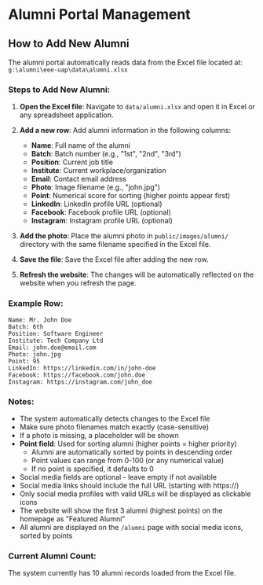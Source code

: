 # Alumni Portal Management

## How to Add New Alumni

The alumni portal automatically reads data from the Excel file located at:
`g:\alumni\eee-uap\data\alumni.xlsx`

### Steps to Add New Alumni:

1. **Open the Excel file**: Navigate to `data/alumni.xlsx` and open it in Excel or any spreadsheet application.

2. **Add a new row**: Add alumni information in the following columns:
   - **Name**: Full name of the alumni
   - **Batch**: Batch number (e.g., "1st", "2nd", "3rd")
   - **Position**: Current job title
   - **Institute**: Current workplace/organization
   - **Email**: Contact email address
   - **Photo**: Image filename (e.g., "john.jpg")
   - **Point**: Numerical score for sorting (higher points appear first)
   - **LinkedIn**: LinkedIn profile URL (optional)
   - **Facebook**: Facebook profile URL (optional)
   - **Instagram**: Instagram profile URL (optional)

3. **Add the photo**: Place the alumni photo in `public/images/alumni/` directory with the same filename specified in the Excel file.

4. **Save the file**: Save the Excel file after adding the new row.

5. **Refresh the website**: The changes will be automatically reflected on the website when you refresh the page.

### Example Row:
```
Name: Mr. John Doe
Batch: 6th
Position: Software Engineer
Institute: Tech Company Ltd
Email: john.doe@email.com
Photo: john.jpg
Point: 95
LinkedIn: https://linkedin.com/in/john-doe
Facebook: https://facebook.com/john.doe
Instagram: https://instagram.com/john_doe
```

### Notes:
- The system automatically detects changes to the Excel file
- Make sure photo filenames match exactly (case-sensitive)
- If a photo is missing, a placeholder will be shown
- **Point field**: Used for sorting alumni (higher points = higher priority)
  - Alumni are automatically sorted by points in descending order
  - Point values can range from 0-100 (or any numerical value)
  - If no point is specified, it defaults to 0
- Social media fields are optional - leave empty if not available
- Social media links should include the full URL (starting with https://)
- Only social media profiles with valid URLs will be displayed as clickable icons
- The website will show the first 3 alumni (highest points) on the homepage as "Featured Alumni"
- All alumni are displayed on the `/alumni` page with social media icons, sorted by points

### Current Alumni Count:
The system currently has 10 alumni records loaded from the Excel file.